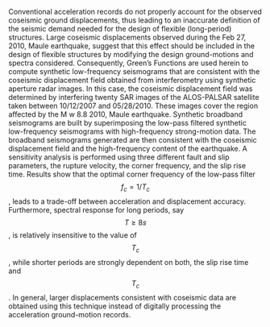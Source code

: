 Conventional acceleration records do not properly account for the observed coseismic ground displacements, thus leading to an inaccurate definition of the seismic demand needed for the design of flexible (long-period) structures. Large coseismic displacements observed during the Feb 27, 2010, Maule earthquake, suggest that this effect should be included in the design of flexible structures by modifying the design ground-motions and spectra considered. Consequently, Green’s Functions are used herein to compute synthetic low-frequency seismograms that are consistent with the coseismic displacement field obtained from interferometry using synthetic aperture radar images. In this case, the coseismic displacement field was determined by interfering twenty SAR images of the ALOS-PALSAR satellite taken between 10/12/2007 and 05/28/2010. These images cover the region affected by the M w 8.8 2010, Maule earthquake. Synthetic broadband seismograms are built by superimposing the low-pass filtered synthetic low-frequency seismograms with high-frequency strong-motion data. The broadband seismograms generated are then consistent with the coseismic displacement field and the high-frequency content of the earthquake. A sensitivity analysis is performed using three different fault and slip parameters, the rupture velocity, the corner frequency, and the slip rise time. Results show that the optimal corner frequency of the low-pass filter $$f_c = 1/T_c$$ , leads to a trade-off between acceleration and displacement accuracy. Furthermore, spectral response for long periods, say $$T \ge 8s$$, is relatively insensitive to the value of $$T_c$$ , while shorter periods are strongly dependent on both, the slip rise time and $$T_c$$ . In general, larger displacements consistent with coseismic data are obtained using this technique instead of digitally processing the acceleration ground-motion records.